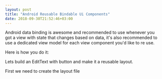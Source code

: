 ```yaml
---
layout: post
title: "Android Reusable Bindable Ui Components"
date: 2018-09-30T21:52:46+03:00
---
```


Android data binding is awesome and recommended to use whenever you got a view with state that changes based on data, it's also recommended to use a dedicated view model for each view component you'd like to re use.

Here is how you do it:

Lets build an EditText with button and make it a reusable layout.

First we need to create the layout file

   

